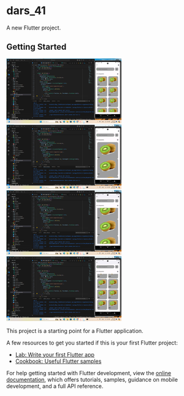# dars_41

A new Flutter project.

## Getting Started
<img src="assets/images/img1.png" width="300">
<img src="assets/images/img2.png" width="300">
<img src="assets/images/img3.png" width="300">
<img src="assets/images/img4.png" width="300">

This project is a starting point for a Flutter application.

A few resources to get you started if this is your first Flutter project:

- [Lab: Write your first Flutter app](https://docs.flutter.dev/get-started/codelab)
- [Cookbook: Useful Flutter samples](https://docs.flutter.dev/cookbook)

For help getting started with Flutter development, view the
[online documentation](https://docs.flutter.dev/), which offers tutorials,
samples, guidance on mobile development, and a full API reference.
